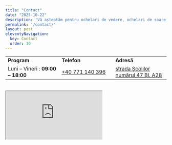 ```yaml
---
title: "Contact"
date: "2025-10-22"
description: 'Vă așteptăm pentru ochelari de vedere, ochelari de soare, accesorii, lentile de contact și altele la ArtlensOptic'
permalink: '/contact/'
layout: post
eleventyNavigation:
  key: Contact
  order: 10
---
```

<table class="table table-striped">
  <tbody>
    <tr style="height: 18px;">
      <td style="width: 32.9935%; height: 18px;"><strong>Program</strong></td>
      <td style="width: 32.9935%; height: 18px;"><strong>Telefon</strong></td>
      <td style="width: 32.9935%; height: 18px;"><strong>Adresă</strong></td>
    </tr>
    <tr style="height: 18px;">
      <td style="width: 32.9935%; height: 18px;">Luni – Vineri : <strong>09:00 – 18:00</strong></td>
      <td style="width: 32.9954%; height: 18px;"><a href="tel:+40771140396">+40 771 140 396</a></td>
      <td style="width: 32.9935%; height: 18px;"><a href="https://ul.waze.com/ul?preview_venue_id=18350533.183243183.16311382&amp;navigate=yes" target="_blank" rel="noopener">strada Școlilor numărul 47 Bl. A28</a></td>
    </tr>
  </tbody>
</table>
 <br>
<iframe src="https://www.google.com/maps/embed?pb=!1m18!1m12!1m3!1d2808.1206931104134!2d27.956767415423116!3d45.26557097909918!2m3!1f0!2f0!3f0!3m2!1i1024!2i768!4f13.1!3m3!1m2!1s0x40b729e5525ba093%3A0x65a12916615427c9!2sArtLens%20Optic!5e0!3m2!1sro!2sro!4v1607364844486!5m2!1sro!2sro" class="map"></iframe>